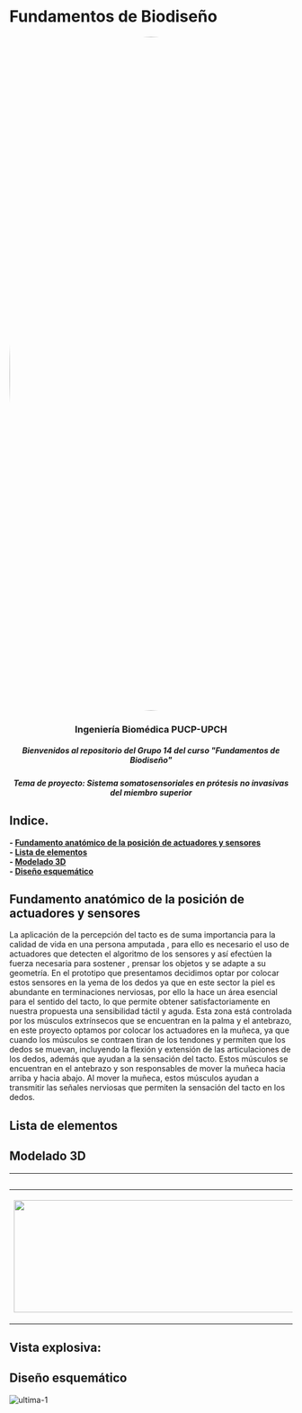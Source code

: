 # Fundamentos de Biodiseño
</p>
<image align="center;" width="1200px;" style="border-radius: 90%;" src ="../Imágenes/imagen_read.png">
  <h3 align="center">
Ingeniería Biomédica PUCP-UPCH
  </h3>
  <h5 align="center">
     Bienvenidos al repositorio del Grupo 14 del curso "Fundamentos de Biodiseño"
  </h5>
</p>


</p>
  <h5 align="center">
    Tema de proyecto: Sistema somatosensoriales en prótesis no invasivas del miembro superior
  </h5>
  
</p>

## Indice.

**- [Fundamento anatómico de la posición de actuadores y sensores](#Fundamento-anatómico-de-la-posición-de-actuadores-y-sensores)**<br>
**- [Lista de elementos](#Lista-de-elementos)**<br>
**- [Modelado 3D](#Modelado-3D)**<br>
**- [Diseño esquemático](#Diseño-esquemático)**<br>


## Fundamento anatómico de la posición de actuadores y sensores
La aplicación de la percepción del tacto es de suma importancia para la calidad de vida en una persona amputada , para ello es necesario el uso de actuadores que detecten el algoritmo de los sensores y así efectúen la fuerza necesaria para sostener , prensar los objetos y se adapte a su geometría.
En el prototipo que presentamos decidimos optar por colocar estos sensores en la yema de los dedos ya que en este sector la piel es abundante en terminaciones nerviosas, por ello la hace un área esencial para el sentido del tacto, lo que permite obtener satisfactoriamente en nuestra propuesta una sensibilidad táctil y aguda. Esta zona está controlada por los músculos extrínsecos que se encuentran en la palma y el antebrazo, en este proyecto optamos por colocar los actuadores en la muñeca, ya que cuando los músculos se contraen tiran de los tendones y permiten que los dedos se muevan, incluyendo la flexión y extensión de las articulaciones de los dedos, además que ayudan a la sensación del tacto. Estos músculos se encuentran en el antebrazo y son responsables de mover la muñeca hacia arriba y hacia abajo. Al mover la muñeca, estos músculos ayudan a transmitir las señales nerviosas que permiten la sensación del tacto en los dedos.

## Lista de elementos
## Modelado 3D

| Anillo del Pulgar | Anillo del dedo medio |
| ------- | ----------- |
| <p align="center"><img width="2000" height="200" src="https://github.com/miguel-isidro05/Repositorio_FUNBIO/blob/main/Im%C3%A1genes/Anillo%20del%20Pulgar-1.png">| <p align="center"><img width="2000" height="200" src="https://github.com/miguel-isidro05/Repositorio_FUNBIO/blob/main/Im%C3%A1genes/Anillo%20del%20dedo%20medio-1.png"> |


## Vista explosiva:





## Diseño esquemático 
![ultima-1](https://github.com/miguel-isidro05/Repositorio_FUNBIO/assets/143018589/35a196f0-e402-491e-87ba-0b3816a18752)

